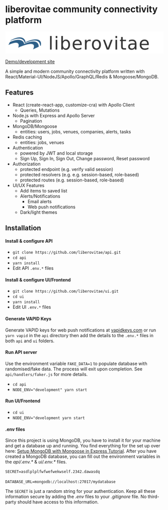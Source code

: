 # liberovitae community connectivity platform


![logo](/logofull.svg)

[Demo/development site](https://dev.liberovitae.com)

A simple and modern community connectivity platform written with React/Material-UI/NodeJS/Apollo/GraphQL/Redis & Mongoose/MongoDB.


## Features 

* React (create-react-app, customize-cra) with Apollo Client
  * Queries, Mutations
* Node.js with Express and Apollo Server
  * Pagination
* MongoDB/Mongoose
  * entities: users, jobs, venues, companies, alerts, tasks
* Redis caching
  * entities: jobs, venues
* Authentication
  * powered by JWT and local storage
  * Sign Up, Sign In, Sign Out, Change password, Reset password
* Authorization
  * protected endpoint (e.g. verify valid session)
  * protected resolvers (e.g. e.g. session-based, role-based)
  * protected routes (e.g. session-based, role-based)
* UI/UX Features
    * Add items to saved list
    * Alerts/Notifications
      * Email alerts
      * Web push notifications
    * Dark/light themes


## Installation

    
#### Install & configure API
* `git clone https://github.com/liberovitae/api.git`  
* `cd api`
* `yarn install`
* Edit API `.env.*` files  
    
#### Install & configure UI/Frontend
* `git clone https://github.com/liberovitae/ui.git`  
* `cd ui`
* `yarn install`
* Edit UI `.env.*` files


#### Generate VAPID Keys
Generate VAPID keys for web push notifications at [vapidkeys.com](https://vapidkeys.com/) or run `yarn vapid` in the `api` directory then add the details to the `.env.*` files in both `api` and `ui` folders.

#### Run API server

Use the environment variable `FAKE_DATA=1` to populate database with randomised/fake data. The process will exit upon completion. See `api/handlers/faker.js` for more details.


* `cd api`
* `NODE_ENV="development" yarn start`

#### Run UI/Frontend

* `cd ui`
* `NODE_ENV="development yarn start` 



#### .env files

Since this project is using MongoDB, you have to install it for your machine and get a database up and running. You find everything for the set up over here: [Setup MongoDB with Mongoose in Express Tutorial](https://www.robinwieruch.de/mongodb-express-setup-tutorial). After you have created a MongoDB database, you can fill out the environment variables in the *api/.env.\** & *ui/.env.\** files.

```
SECRET=asdlplplfwfwefwekwself.2342.dawasdq

DATABASE_URL=mongodb://localhost:27017/mydatabase
```

The `SECRET` is just a random string for your authentication. Keep all these information secure by adding the *.env* files to your *.gitignore* file. No third-party should have access to this information.


